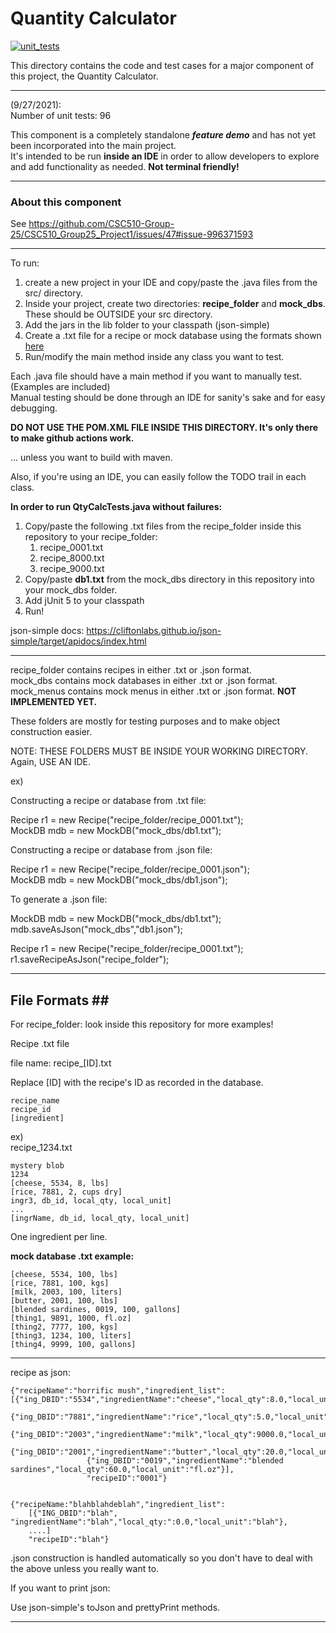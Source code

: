 # Quantity Calculator #

[![unit_tests](https://github.com/CSC510-Group-25/CSC510_Group25_Project1/actions/workflows/QtyCalcTests.yml/badge.svg)](https://github.com/CSC510-Group-25/CSC510_Group25_Project1/actions/workflows/QtyCalcTests.yml)

This directory contains the code and test cases for a major component of this project, the Quantity Calculator.  

- - - -

(9/27/2021):  
Number of unit tests: 96  

This component is a completely standalone ***feature demo*** and has not yet been incorporated into the main project.  
It's intended to be run **inside an IDE** in order to allow developers to explore and add functionality as needed. **Not terminal friendly!**


- - - -

### About this component ###

See https://github.com/CSC510-Group-25/CSC510_Group25_Project1/issues/47#issue-996371593

- - - -

To run:
1. create a new project in your IDE and copy/paste the .java files from the src/ directory.
2. Inside your project, create two directories: **recipe_folder** and **mock_dbs**. These should be OUTSIDE your src directory.
3. Add the jars in the lib folder to your classpath (json-simple)
4. Create a .txt file for a recipe or mock database using the formats shown [here](#filef)
5. Run/modify the main method inside any class you want to test.

Each .java file should have a main method if you want to manually test.  
(Examples are included)  
Manual testing should be done through an IDE for sanity's sake and for easy debugging.  

**DO NOT USE THE POM.XML FILE INSIDE THIS DIRECTORY. It's only there to make github actions work.**

... unless you want to build with maven.

Also, if you're using an IDE, you can easily follow the TODO trail in each class.  

**In order to run QtyCalcTests.java without failures:**
1. Copy/paste the following .txt files from the recipe_folder inside this repository to your recipe_folder:  
    1. recipe_0001.txt
    2. recipe_8000.txt
    3. recipe_9000.txt
2. Copy/paste **db1.txt** from the mock_dbs directory in this repository into your mock_dbs folder.
3. Add jUnit 5 to your classpath
4. Run!

json-simple docs: https://cliftonlabs.github.io/json-simple/target/apidocs/index.html  

- - - -

recipe_folder contains recipes in either .txt or .json format.  
mock_dbs      contains mock databases in either .txt or .json format.  
mock_menus    contains mock menus in either .txt or .json format. **NOT IMPLEMENTED YET.**

These folders are mostly for testing purposes and to make object construction easier.

NOTE: THESE FOLDERS MUST BE INSIDE YOUR WORKING DIRECTORY. Again, USE AN IDE.

ex)  

Constructing a recipe or database from .txt file:

Recipe r1 = new Recipe("recipe_folder/recipe_0001.txt");  
MockDB mdb = new MockDB("mock_dbs/db1.txt");  

Constructing a recipe or database from .json file:

Recipe r1 = new Recipe("recipe_folder/recipe_0001.json");  
MockDB mdb = new MockDB("mock_dbs/db1.json");  

To generate a .json file:  

MockDB mdb = new MockDB("mock_dbs/db1.txt");  
mdb.saveAsJson("mock_dbs","db1.json");  

Recipe r1 = new Recipe("recipe_folder/recipe_0001.txt");  
r1.saveRecipeAsJson("recipe_folder");  

- - - -

## File Formats ## <a name="filef"></a>

For recipe_folder: look inside this repository for more examples!

Recipe .txt file

file name: recipe_\[ID].txt  

Replace \[ID] with the recipe's ID as recorded in the database.

    recipe_name  
    recipe_id  
    [ingredient]

ex)  
recipe_1234.txt

    mystery blob  
    1234  
    [cheese, 5534, 8, lbs]  
    [rice, 7881, 2, cups dry]  
    ingr3, db_id, local_qty, local_unit]  
    ...  
    [ingrName, db_id, local_qty, local_unit]  
            
One ingredient per line.


**mock database .txt example:**

    [cheese, 5534, 100, lbs]
    [rice, 7881, 100, kgs]
    [milk, 2003, 100, liters]
    [butter, 2001, 100, lbs]
    [blended sardines, 0019, 100, gallons]
    [thing1, 9891, 1000, fl.oz]
    [thing2, 7777, 100, kgs]
    [thing3, 1234, 100, liters]
    [thing4, 9999, 100, gallons]

- - - -

recipe as json:

    {"recipeName":"horrific mush","ingredient_list": 
    [{"ing_DBID":"5534","ingredientName":"cheese","local_qty":8.0,"local_unit":"lbs"},       
                     {"ing_DBID":"7881","ingredientName":"rice","local_qty":5.0,"local_unit":"kgs"},
                     {"ing_DBID":"2003","ingredientName":"milk","local_qty":9000.0,"local_unit":"mL"},
                     {"ing_DBID":"2001","ingredientName":"butter","local_qty":20.0,"local_unit":"oz"},
                     {"ing_DBID":"0019","ingredientName":"blended sardines","local_qty":60.0,"local_unit":"fl.oz"}],
                     "recipeID":"0001"}
  

    {"recipeName:"blahblahdeblah","ingredient_list": 
        [{"ING_DBID":"blah", "ingredientName":"blah","local_qty:":0.0,"local_unit":"blah"},
        ....]
        "recipeID":"blah"}


.json construction is handled automatically so you don't have to deal with the above unless you really want to.

If you want to print json:

Use json-simple's toJson and prettyPrint methods.

- - - -


